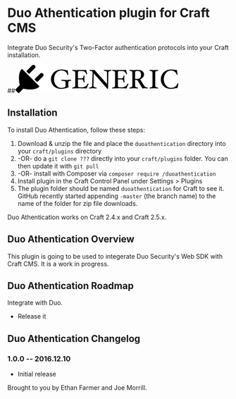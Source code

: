 # Duo Athentication plugin for Craft CMS

Integrate Duo Security's Two-Factor authentication protocols into your Craft installation.

##![Screenshot](resources/screenshots/plugin_logo.png)

## Installation

To install Duo Athentication, follow these steps:

1. Download & unzip the file and place the `duoathentication` directory into your `craft/plugins` directory
2.  -OR- do a `git clone ???` directly into your `craft/plugins` folder.  You can then update it with `git pull`
3.  -OR- install with Composer via `composer require /duoathentication`
4. Install plugin in the Craft Control Panel under Settings > Plugins
5. The plugin folder should be named `duoathentication` for Craft to see it.  GitHub recently started appending `-master` (the branch name) to the name of the folder for zip file downloads.

Duo Athentication works on Craft 2.4.x and Craft 2.5.x.

## Duo Athentication Overview

This plugin is going to be used to integerate Duo Security's Web SDK with Craft CMS. It is a work in progress.

## Duo Athentication Roadmap

Integrate with Duo.
* Release it

## Duo Athentication Changelog

### 1.0.0 -- 2016.12.10

* Initial release

Brought to you by Ethan Farmer and Joe Morrill.
